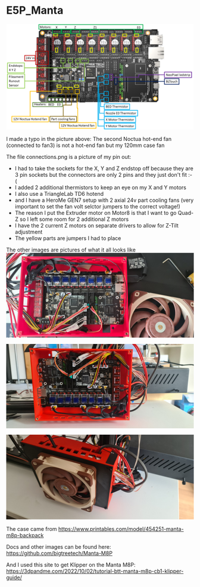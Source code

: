 # E5P_Manta

![connections.png](connections.png)

I made a typo in the picture above: The second Noctua hot-end fan (connected to fan3) is not a hot-end fan but my 120mm case fan

The file connections.png is a picture of my pin out:
 * I had to take the sockets for the X, Y and Z endstop off because they are 3 pin sockets but the connectors are only 2 pins and they just don't fit :-(
 * I added 2 additional thermistors to keep an eye on my X and Y motors
 * I also use a TriangleLab TD6 hotend 
 * and I have a HeroMe GEN7 setup with 2 axial 24v part cooling fans (very important to set the fan volt selctor jumpers to the correct voltage!)
 * The reason I put the Extruder motor on Motor8 is that I want to go Quad-Z so I left some room for 2 additional Z motors
 * I have the 2 current Z motors on separate drivers to allow for Z-Tilt adjustment
 * The yellow parts are jumpers I had to place

The other images are pictures of what it all looks like
![20230506_092357.jpg](20230506_092357_rot.jpg)

![20230506_095101.jpg](20230506_095101.jpg)

![20230506_095725.jpg](20230506_095725.jpg)

The case came from https://www.printables.com/model/454251-manta-m8p-backpack

Docs and other images can be found here: https://github.com/bigtreetech/Manta-M8P

And I used this site to get Klipper on the Manta M8P: https://3dpandme.com/2022/10/02/tutorial-btt-manta-m8p-cb1-klipper-guide/
